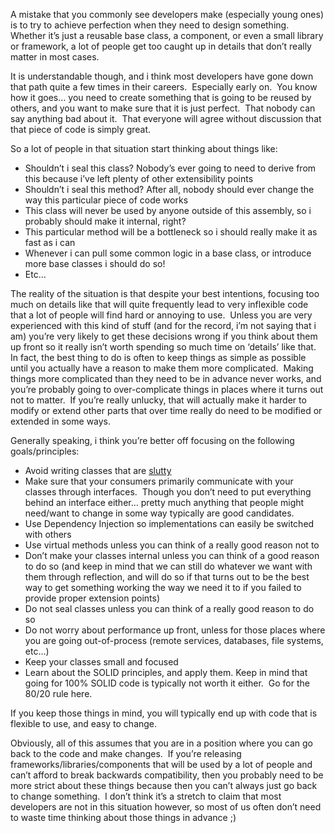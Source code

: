 <p>A mistake that you commonly see developers make (especially young ones) is to try to achieve perfection when they need to design something.&#160; Whether it’s just a reusable base class, a component, or even a small library or framework, a lot of people get too caught up in details that don’t really matter in most cases.</p>  <p>It is understandable though, and i think most developers have gone down that path quite a few times in their careers.&#160; Especially early on.&#160; You know how it goes… you need to create something that is going to be reused by others, and you want to make sure that it is just perfect.&#160; That nobody can say anything bad about it.&#160; That everyone will agree without discussion that that piece of code is simply great.</p>  <p>So a lot of people in that situation start thinking about things like:</p>  <ul>   <li>Shouldn’t i seal this class? Nobody’s ever going to need to derive from this because i’ve left plenty of other extensibility points </li>    <li>Shouldn’t i seal this method? After all, nobody should ever change the way this particular piece of code works </li>    <li>This class will never be used by anyone outside of this assembly, so i probably should make it internal, right? </li>    <li>This particular method will be a bottleneck so i should really make it as fast as i can </li>    <li>Whenever i can pull some common logic in a base class, or introduce more base classes i should do so! </li>    <li>Etc… </li> </ul>  <p>The reality of the situation is that despite your best intentions, focusing too much on details like that will quite frequently lead to very inflexible code that a lot of people will find hard or annoying to use.&#160; Unless you are very experienced with this kind of stuff (and for the record, i’m not saying that i am) you’re very likely to get these decisions wrong if you think about them up front so it really isn’t worth spending so much time on ‘details’ like that.&#160; In fact, the best thing to do is often to keep things as simple as possible until you actually have a reason to make them more complicated.&#160; Making things more complicated than they need to be in advance never works, and you’re probably going to over-complicate things in places where it turns out not to matter.&#160; If you’re really unlucky, that will actually make it harder to modify or extend other parts that over time really do need to be modified or extended in some ways.</p>  <p>Generally speaking, i think you’re better off focusing on the following goals/principles:</p>  <ul>   <li>Avoid writing classes that are <a href="http://davybrion.com/blog/2009/10/slutty-types/" target="_blank">slutty</a> </li>    <li>Make sure that your consumers primarily communicate with your classes through interfaces.&#160; Though you don’t need to put everything behind an interface either… pretty much anything that people might need/want to change in some way typically are good candidates. </li>    <li>Use Dependency Injection so implementations can easily be switched with others </li>    <li>Use virtual methods unless you can think of a really good reason not to </li>    <li>Don’t make your classes internal unless you can think of a good reason to do so (and keep in mind that we can still do whatever we want with them through reflection, and will do so if that turns out to be the best way to get something working the way we need it to if you failed to provide proper extension points) </li>    <li>Do not seal classes unless you can think of a really good reason to do so </li>    <li>Do not worry about performance up front, unless for those places where you are going out-of-process (remote services, databases, file systems, etc…) </li>    <li>Keep your classes small and focused </li>    <li>Learn about the SOLID principles, and apply them. Keep in mind that going for 100% SOLID code is typically not worth it either.&#160; Go for the 80/20 rule here. </li> </ul>  <p>If you keep those things in mind, you will typically end up with code that is flexible to use, and easy to change.</p>  <p>Obviously, all of this assumes that you are in a position where you can go back to the code and make changes.&#160; If you’re releasing frameworks/libraries/components that will be used by a lot of people and can’t afford to break backwards compatibility, then you probably need to be more strict about these things because then you can’t always just go back to change something.&#160; I don’t think it’s a stretch to claim that most developers are not in this situation however, so most of us often don’t need to waste time thinking about those things in advance ;)</p>